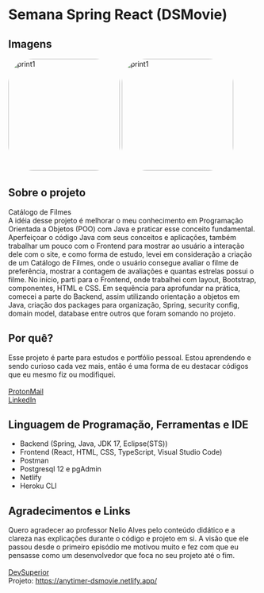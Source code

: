 # Semana Spring React (DSMovie)

## Imagens
<div>
  <img alt="print1" height="225" style="border-radius:50px;" 
   src="https://media.discordapp.net/attachments/959714595575054378/975148179685261323/unknown.png?width=1378&height=671">
  <img alt="print1" height="225" style="border-radius:50px;" 
   src="https://cdn.discordapp.com/attachments/959714595575054378/975148647136235540/unknown.png">
</div>
 

## Sobre o projeto
Catálogo de Filmes <br>
A idéia desse projeto é melhorar o meu conhecimento em Programação Orientada a Objetos (POO) com Java e praticar esse conceito fundamental. Aperfeiçoar o código Java com seus conceitos e aplicações, também trabalhar um pouco com o Frontend para mostrar ao usuário a interação dele com o site, e como forma de estudo, levei em consideração a criação de um Catálogo de Filmes, onde o usuário consegue avaliar o filme de preferência, mostrar a contagem de avaliações e quantas estrelas possui o filme. 
No início, parti para o Frontend, onde trabalhei com layout, Bootstrap, componentes, HTML e CSS. Em sequência para aprofundar na prática, comecei a parte do Backend, assim utilizando orientação a objetos em Java, criação dos packages para organização, Spring, security config, domain model, database entre outros que foram somando no projeto.



## Por quê?
Esse projeto é parte para estudos e portfólio pessoal. Estou aprendendo e sendo curioso cada vez mais, então é uma forma de eu destacar códigos que eu mesmo fiz ou modifiquei. <br><br>
[ProtonMail](mailto:alexcastro.contato@protonmail.com) <br>
[LinkedIn](https://www.linkedin.com/in/itsanytimer/)

## Linguagem de Programação, Ferramentas e IDE
- Backend (Spring, Java, JDK 17, Eclipse(STS))
- Frontend (React, HTML, CSS, TypeScript, Visual Studio Code)
- Postman
- Postgresql 12 e pgAdmin
- Netlify
- Heroku CLI

## Agradecimentos e Links
Quero agradecer ao professor Nelio Alves pelo conteúdo didático e a clareza nas explicações durante o código e projeto em si. A visão que ele passou desde o primeiro episódio me motivou muito e fez com que eu pensasse como um desenvolvedor que foca no seu projeto até o fim. <br><br>
[DevSuperior](https://devsuperior.com.br/evento-sds?episodio=1) <br>
Projeto: https://anytimer-dsmovie.netlify.app/

